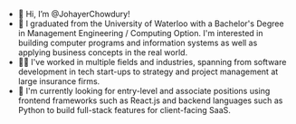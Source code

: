 - 👋 Hi, I’m @JohayerChowdury!
- 👀 I graduated from the University of Waterloo with a Bachelor's Degree in Management Engineering / Computing Option. 
      I'm interested in building computer programs and information systems 
      as well as applying business concepts in the real world.
- :office_worker: I've worked in multiple fields and industries, spanning from software development in tech start-ups to strategy and project management at large insurance firms.
- :pushpin: I'm currently looking for entry-level and associate positions using frontend frameworks such as React.js and backend languages such as Python to build full-stack features for client-facing SaaS.

<!---
JohayerChowdury/JohayerChowdury is a ✨ special ✨ repository because its `README.md` (this file) appears on your GitHub profile.
You can click the Preview link to take a look at your changes.
--->

